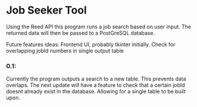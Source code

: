 # Job Seeker Tool #

Using the Reed API this program runs a job search based on user input. The returned data will then be passed to a PostGreSQL database.

Future features ideas:
Frontend UI, probably tkinter initially.
Check for overlapping jobId numbers in single output table 

### 0.1: ###
Currently the program outputs a search to a new table. This prevents data overlaps. The next update will have a feature to check that a certain jobId doesnt already exist in the database. Allowing for a single table to be built upon.
